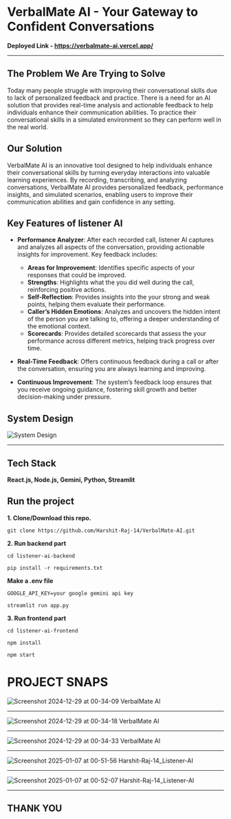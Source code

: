 # VerbalMate AI - Your Gateway to Confident Conversations 

**Deployed Link - https://verbalmate-ai.vercel.app/**

<hr>

## The Problem We Are Trying to Solve
Today many people struggle with improving their conversational skills due to lack of personalized feedback and practice. 
There is a need for an AI solution that provides real-time analysis and actionable feedback to help individuals enhance their communication abilities.
To practice their conversational skills in a simulated environment so they can perform well in the real world.


## Our Solution
VerbalMate AI is an innovative tool designed to help individuals enhance their conversational skills by turning everyday interactions into valuable learning experiences. 
By recording, transcribing, and analyzing conversations, VerbalMate AI provides personalized feedback, performance insights, and simulated scenarios, enabling users to improve their communication abilities and gain confidence in any setting.


## Key Features of listener AI

- **Performance Analyzer**: After each recorded call, listener AI captures and analyzes all aspects of the conversation, providing actionable insights for improvement. Key feedback includes:
  - **Areas for Improvement**: Identifies specific aspects of your responses that could be improved.
  - **Strengths**: Highlights what the you did well during the call, reinforcing positive actions.
  - **Self-Reflection**: Provides insights into the your strong and weak points, helping them evaluate their performance.
  - **Caller’s Hidden Emotions**: Analyzes and uncovers the hidden intent of the person you are talking to, offering a deeper understanding of the emotional context.
  - **Scorecards**: Provides detailed scorecards that assess the your performance across different metrics, helping track progress over time.

- **Real-Time Feedback**: Offers continuous feedback during a call or after the conversation, ensuring you are always learning and improving.

- **Continuous Improvement**: The system’s feedback loop ensures that you receive ongoing guidance, fostering skill growth and better decision-making under pressure.


## System Design
![System Design](https://github.com/user-attachments/assets/433c7fc6-94f4-4ca4-8ce8-2894edd80a65)

<hr>

## Tech Stack
**React.js, Node.js, Gemini, Python, Streamlit**

## Run the project
**1. Clone/Download this repo.**
```
git clone https://github.com/Harshit-Raj-14/VerbalMate-AI.git
```

**2. Run backend part**
```
cd listener-ai-backend
```

```
pip install -r requirements.txt
```

**Make a .env file**
```
GOOGLE_API_KEY=your google gemini api key
```

```
streamlit run app.py
```

**3. Run frontend part**
```
cd listener-ai-frontend
```
```
npm install
```
```
npm start
```

# PROJECT SNAPS
![Screenshot 2024-12-29 at 00-34-09 VerbalMate AI](https://github.com/user-attachments/assets/6fcd46e5-d73f-48f7-855a-1b3bebcabf50)

<hr>

![Screenshot 2024-12-29 at 00-34-18 VerbalMate AI](https://github.com/user-attachments/assets/e642a701-07b0-4b63-b5dd-8c0914d2df56)

<hr>

![Screenshot 2024-12-29 at 00-34-33 VerbalMate AI](https://github.com/user-attachments/assets/3c8fbbef-7703-4bd8-b194-227c0cdc8fd9)

<hr>

![Screenshot 2025-01-07 at 00-51-56 Harshit-Raj-14_Listener-AI](https://github.com/user-attachments/assets/65f3a30c-09f1-451a-ba30-844df761b767)

<hr>

![Screenshot 2025-01-07 at 00-52-07 Harshit-Raj-14_Listener-AI](https://github.com/user-attachments/assets/989acac3-e54d-47b2-8b3d-7c4bce4b29d0)

<hr>

## THANK YOU
